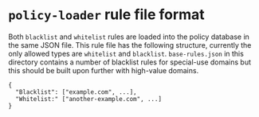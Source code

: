 # `policy-loader` rule file format

Both `blacklist` and `whitelist` rules are loaded into the policy database in the
same JSON file. This rule file has the following structure, currently the only allowed
types are `whitelist` and `blacklist`. `base-rules.json` in this directory contains
a number of blacklist rules for special-use domains but this should be built upon
further with high-value domains.

```
{
  "Blacklist": ["example.com", ...],
  "Whitelist:" ["another-example.com", ...]
}
```
